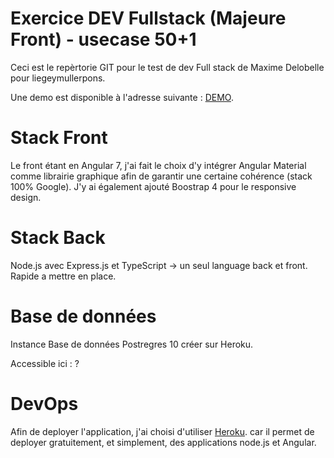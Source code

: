 # Exercice DEV Fullstack (Majeure Front) - usecase 50+1

Ceci est le repèrtorie GIT pour le test de dev Full stack de Maxime Delobelle pour liegeymullerpons.

Une demo est disponible à l'adresse suivante : 
[DEMO](https://liegeymullerpons.herokuapp.com).

# Stack Front

Le front étant en Angular 7, j'ai fait le choix d'y intégrer Angular Material comme librairie graphique afin de garantir une certaine cohérence (stack 100% Google). J'y ai également ajouté Boostrap 4 pour le responsive design. 

# Stack Back 

Node.js avec  Express.js et TypeScript -> un seul language back et front. Rapide a mettre en place. 

# Base de données

Instance Base de données Postregres 10 créer sur Heroku. 

Accessible ici : ?

# DevOps 

Afin de deployer l'application, j'ai choisi d'utiliser [Heroku](http://heroku.com/). car il permet de deployer gratuitement, et simplement, des applications node.js et Angular. 



